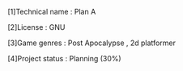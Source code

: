 [1]Technical name : Plan A

[2]License : GNU

[3]Game genres : Post Apocalypse , 2d platformer

[4]Project status : Planning (30%)
